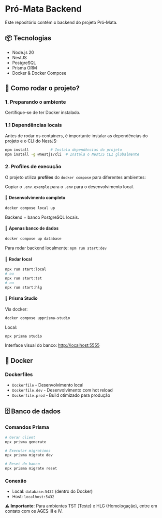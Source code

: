 # Pró-Mata Backend

Este repositório contém o backend do projeto Pró-Mata.

## 📦 Tecnologias

- Node.js 20
- NestJS
- PostgreSQL
- Prisma ORM
- Docker & Docker Compose

## 🚀 Como rodar o projeto?

### 1. Preparando o ambiente

Certifique-se de ter Docker instalado.

### 1.1 Dependências locais

Antes de rodar os containers, é importante instalar as dependências do projeto e o CLI do NestJS:

```bash
npm install          # Instala dependências do projeto
npm install -g @nestjs/cli  # Instala o NestJS CLI globalmente
```

### 2. Profiles de execução

O projeto utiliza **profiles** do `docker compose` para diferentes ambientes:

Copiar o `.env.exemple` para o `.env` para o desenvolvimento local.

#### 🔹 Desenvolvimento completo

```bash
docker compose local up
```

Backend + banco PostgreSQL locais.

#### 🔹 Apenas banco de dados

```bash
docker compose up database
```
Para rodar backend localmente: `npm run start:dev`

#### 🔹 Rodar local
```bash
npx run start:local
# ou
npx run start:tst
# ou
npx run start:hlg
```

#### 🔹 Prisma Studio

Via docker:

```bash
docker compose upprisma-studio
```

Local:

```bash
npx prisma studio
```

Interface visual do banco: <http://localhost:5555>

## 🐳 Docker

### Dockerfiles

- `Dockerfile` - Desenvolvimento local
- `Dockerfile.dev` - Desenvolvimento com hot reload
- `Dockerfile.prod` - Build otimizado para produção

## 🗄️ Banco de dados

### Comandos Prisma

```bash
# Gerar client
npx prisma generate

# Executar migrations
npx prisma migrate dev

# Reset do banco
npx prisma migrate reset
```

### Conexão

- Local: `database:5432` (dentro do Docker)
- Host: `localhost:5432`

⚠️ **Importante:** Para ambientes TST (Teste) e HLG (Homologação), entre em contato com os AGES III e IV.
